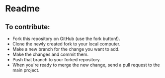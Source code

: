 # Readme

## To contribute:
- Fork this repository on GitHub (use the fork button!).
- Clone the newly created fork to your local computer.
- Make a new branch for the change you want to add.
- Make the changes and commit them.
- Push that branch to your forked repository.
- When you're ready to merge the new change, send a pull request to the main project.
